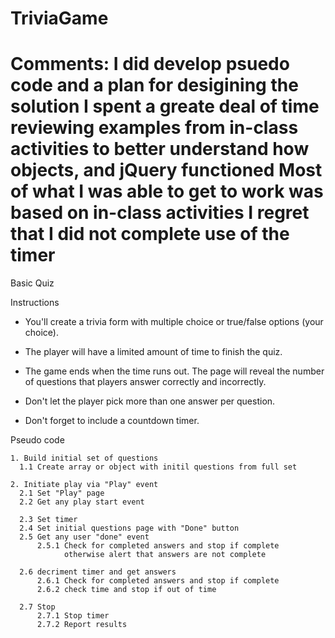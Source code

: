 # TriviaGame

Comments: I did develop psuedo code and a plan for desigining the solution
I spent a greate deal of time reviewing examples from in-class activities to better understand how objects, and jQuery functioned
Most of what I was able to get to work was based on in-class activities
I regret that I did not complete use of the timer
============================================
Basic Quiz

Instructions
* You'll create a trivia form with multiple choice or true/false options (your choice).

* The player will have a limited amount of time to finish the quiz. 

* The game ends when the time runs out. The page will reveal the number of questions that players answer correctly and incorrectly.

* Don't let the player pick more than one answer per question.

* Don't forget to include a countdown timer.

Pseudo code
   
    1. Build initial set of questions
      1.1 Create array or object with initil questions from full set

    2. Initiate play via "Play" event
      2.1 Set "Play" page
      2.2 Get any play start event 
      
      2.3 Set timer
      2.4 Set initial questions page with "Done" button
      2.5 Get any user "done" event
          2.5.1 Check for completed answers and stop if complete
                otherwise alert that answers are not complete

      2.6 decriment timer and get answers
          2.6.1 Check for completed answers and stop if complete
          2.6.2 check time and stop if out of time

      2.7 Stop 
          2.7.1 Stop timer
          2.7.2 Report results
